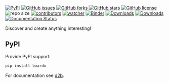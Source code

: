 [![PyPI](https://img.shields.io/pypi/v/boardx.svg)](https://pypi.org/project/boardx/) [![GitHub issues](https://img.shields.io/github/issues/xinetzone/d2b)](https://github.com/xinetzone/d2b/issues) [![GitHub forks](https://img.shields.io/github/forks/xinetzone/d2b)](https://github.com/xinetzone/d2b/network) [![GitHub stars](https://img.shields.io/github/stars/xinetzone/d2b)](https://github.com/xinetzone/d2b/stargazers) [![GitHub license](https://img.shields.io/github/license/xinetzone/d2b)](https://github.com/xinetzone/d2b/blob/main/LICENSE) ![repo size](https://img.shields.io/github/repo-size/xinetzone/d2b.svg) [![contributors](https://img.shields.io/github/contributors/xinetzone/d2b.svg)](https://github.com/xinetzone/d2b/graphs/contributors) [![watcher](https://img.shields.io/github/watchers/xinetzone/d2b.svg)](https://github.com/xinetzone/d2b/watchers) [![Binder](https://mybinder.org/badge_logo.svg)](https://mybinder.org/v2/gh/xinetzone/d2b/main) [![Downloads](https://pepy.tech/badge/boardx/week)](https://pepy.tech/project/boardx) [![Downloads](https://pepy.tech/badge/boardx)](https://pepy.tech/project/boardx) [![Documentation Status](https://readthedocs.org/projects/boardx/badge/?version=latest)](https://boardx.readthedocs.io/zh/latest/?badge=latest)

Discover and create anything interesting!

## PyPI

Provide PyPI support:

```sh
pip install boardx
```

For documentation see [d2b](https://xinetzone.github.io/d2b).
